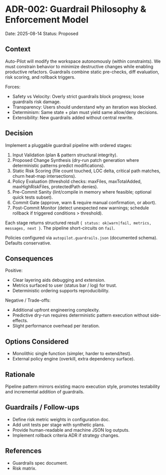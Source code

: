 # ADR-002: Guardrail Philosophy & Enforcement Model
Date: 2025-08-14
Status: Proposed

## Context
Auto-Pilot will modify the workspace autonomously (within constraints). We must constrain behavior to minimize destructive changes while enabling productive refactors. Guardrails combine static pre-checks, diff evaluation, risk scoring, and rollback triggers.

Forces:
- Safety vs Velocity: Overly strict guardrails block progress; loose guardrails risk damage.
- Transparency: Users should understand why an iteration was blocked.
- Determinism: Same state + plan must yield same allow/deny decisions.
- Extensibility: New guardrails added without central rewrite.

## Decision
Implement a pluggable guardrail pipeline with ordered stages:
1. Input Validation (plan & pattern structural integrity).
2. Proposed Change Synthesis (dry-run patch generation where deterministic patterns predict modifications).
3. Static Risk Scoring (file count touched, LOC delta, critical path matches, churn heat-map intersections).
4. Policy Evaluation (threshold checks: maxFiles, maxTotalAdded, maxHighRiskFiles, protectedPath denies).
5. Pre-Commit Sanity (lint/compile in memory where feasible; optional quick tests subset).
6. Commit Gate (approve, warn & require manual confirmation, or abort).
7. Post-Commit Monitor (detect unexpected new warnings; schedule rollback if triggered conditions > threshold).

Each stage returns structured result `{ status: ok|warn|fail, metrics, messages, next }`. The pipeline short-circuits on `fail`.

Policies configured via `autopilot.guardrails.json` (documented schema). Defaults conservative.

## Consequences
Positive:
- Clear layering aids debugging and extension.
- Metrics surfaced to user (status bar / log) for trust.
- Deterministic ordering supports reproducibility.

Negative / Trade-offs:
- Additional upfront engineering complexity.
- Predictive dry-run requires deterministic pattern execution without side-effects.
- Slight performance overhead per iteration.

## Options Considered
- Monolithic single function (simpler, harder to extend/test).
- External policy engine (overkill, extra dependency surface).

## Rationale
Pipeline pattern mirrors existing macro execution style, promotes testability and incremental addition of guardrails.

## Guardrails / Follow-ups
- Define risk metric weights in configuration doc.
- Add unit tests per stage with synthetic plans.
- Provide human-readable and machine JSON log outputs.
- Implement rollback criteria ADR if strategy changes.

## References
- Guardrails spec document.
- Risk matrix.
